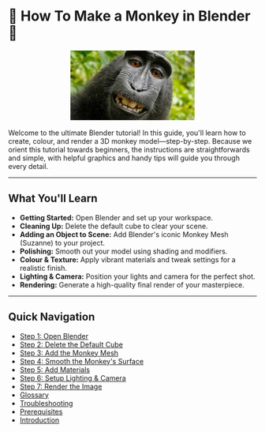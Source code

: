 # 🐒 How To Make a Monkey in Blender 🎨

<div align="center">
  <img src="assets/monke.jpeg" alt="Monkey Mesh" width="50%" />
</div>

Welcome to the ultimate Blender tutorial! In this guide, you'll learn how to create, colour, and render a 3D monkey model—step-by-step. Because we orient this tutorial towards beginners, the instructions are straightforwards and simple, with helpful graphics and handy tips will guide you through every detail.

---

## What You'll Learn

- **Getting Started:** Open Blender and set up your workspace.
- **Cleaning Up:** Delete the default cube to clear your scene.
- **Adding an Object to Scene:** Add Blender's iconic Monkey Mesh (Suzanne) to your project.
- **Polishing:** Smooth out your model using shading and modifiers.
- **Colour & Texture:** Apply vibrant materials and tweak settings for a realistic finish.
- **Lighting & Camera:** Position your lights and camera for the perfect shot.
- **Rendering:** Generate a high-quality final render of your masterpiece.

---

## Quick Navigation

- [Step 1: Open Blender](step1_open_blender.md)
- [Step 2: Delete the Default Cube](step2_delete_cube.md)
- [Step 3: Add the Monkey Mesh](step3_add_monkey.md)
- [Step 4: Smooth the Monkey's Surface](step4_smooth_surface.md)
- [Step 5: Add Materials](step5_add_materials.md)
- [Step 6: Setup Lighting & Camera](step6_lighting_and_camera.md)
- [Step 7: Render the Image](step7_render_image.md)
- [Glossary](glossary.md)
- [Troubleshooting](Troubleshooting.md)
- [Prerequisites](Prerequisites.md)
- [Introduction](README.md)